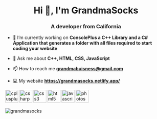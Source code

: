 <h1 align="center">Hi 👋, I'm GrandmaSocks</h1>
<h3 align="center">A developer from California</h3>

- 🔭 I’m currently working on **ConsolePlus a C++ Library and a C# Application that generates a folder with all files required to start coding your website**

- 💬 Ask me about  **C++, HTML, CSS, JavaScript**

- 📫 How to reach me **grandmabuisness@gmail.com**

- 💻 My website **https://grandmasocks.netlify.app/**

<p align="left"><img src="https://devicons.github.io/devicon/devicon.git/icons/cplusplus/cplusplus-original.svg" alt="cplusplus" width="40" height="40"/> <img src="https://devicons.github.io/devicon/devicon.git/icons/csharp/csharp-original.svg" alt="csharp" width="40" height="40"/> <img src="https://devicons.github.io/devicon/devicon.git/icons/css3/css3-original-wordmark.svg" alt="css3" width="40" height="40"/> <img src="https://devicons.github.io/devicon/devicon.git/icons/html5/html5-original-wordmark.svg" alt="html5" width="40" height="40"/> <img src="https://devicons.github.io/devicon/devicon.git/icons/javascript/javascript-original.svg" alt="javascript" width="40" height="40"/> <img src="https://devicons.github.io/devicon/devicon.git/icons/photoshop/photoshop-plain.svg" alt="photoshop" width="40" height="40"/></p><img align="left" src="https://github-readme-stats.vercel.app/api/top-langs/?username=grandmasocks&layout=compact&hide=html" alt="grandmasocks" />
